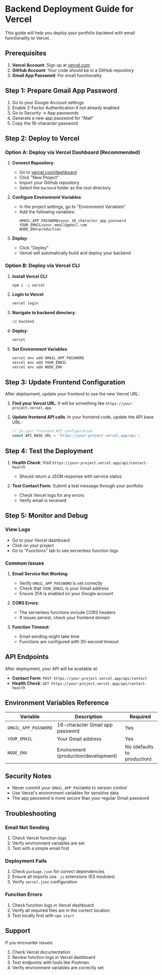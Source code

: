 # Backend Deployment Guide for Vercel

This guide will help you deploy your portfolio backend with email functionality to Vercel.

## Prerequisites

1. **Vercel Account**: Sign up at [vercel.com](https://vercel.com)
2. **GitHub Account**: Your code should be in a GitHub repository
3. **Gmail App Password**: For email functionality

## Step 1: Prepare Gmail App Password

1. Go to your Google Account settings
2. Enable 2-Factor Authentication if not already enabled
3. Go to Security → App passwords
4. Generate a new app password for "Mail"
5. Copy the 16-character password

## Step 2: Deploy to Vercel

### Option A: Deploy via Vercel Dashboard (Recommended)

1. **Connect Repository**:
   - Go to [vercel.com/dashboard](https://vercel.com/dashboard)
   - Click "New Project"
   - Import your GitHub repository
   - Select the `backend` folder as the root directory

2. **Configure Environment Variables**:
   - In the project settings, go to "Environment Variables"
   - Add the following variables:
     ```
     GMAIL_APP_PASSWORD=your_16_character_app_password
     YOUR_EMAIL=your_email@gmail.com
     NODE_ENV=production
     ```

3. **Deploy**:
   - Click "Deploy"
   - Vercel will automatically build and deploy your backend

### Option B: Deploy via Vercel CLI

1. **Install Vercel CLI**:
   ```bash
   npm i -g vercel
   ```

2. **Login to Vercel**:
   ```bash
   vercel login
   ```

3. **Navigate to backend directory**:
   ```bash
   cd backend
   ```

4. **Deploy**:
   ```bash
   vercel
   ```

5. **Set Environment Variables**:
   ```bash
   vercel env add GMAIL_APP_PASSWORD
   vercel env add YOUR_EMAIL
   vercel env add NODE_ENV
   ```

## Step 3: Update Frontend Configuration

After deployment, update your frontend to use the new Vercel URL:

1. **Find your Vercel URL**: It will be something like `https://your-project.vercel.app`

2. **Update frontend API calls**: In your frontend code, update the API base URL:
   ```javascript
   // In your frontend API configuration
   const API_BASE_URL = 'https://your-project.vercel.app/api';
   ```

## Step 4: Test the Deployment

1. **Health Check**: Visit `https://your-project.vercel.app/api/contact-health`
   - Should return a JSON response with service status

2. **Test Contact Form**: Submit a test message through your portfolio
   - Check Vercel logs for any errors
   - Verify email is received

## Step 5: Monitor and Debug

### View Logs
- Go to your Vercel dashboard
- Click on your project
- Go to "Functions" tab to see serverless function logs

### Common Issues

1. **Email Service Not Working**:
   - Verify `GMAIL_APP_PASSWORD` is set correctly
   - Check that `YOUR_EMAIL` is your Gmail address
   - Ensure 2FA is enabled on your Google account

2. **CORS Errors**:
   - The serverless functions include CORS headers
   - If issues persist, check your frontend domain

3. **Function Timeout**:
   - Email sending might take time
   - Functions are configured with 30-second timeout

## API Endpoints

After deployment, your API will be available at:

- **Contact Form**: `POST https://your-project.vercel.app/api/contact`
- **Health Check**: `GET https://your-project.vercel.app/api/contact-health`

## Environment Variables Reference

| Variable | Description | Required |
|----------|-------------|----------|
| `GMAIL_APP_PASSWORD` | 16-character Gmail app password | Yes |
| `YOUR_EMAIL` | Your Gmail address | Yes |
| `NODE_ENV` | Environment (production/development) | No (defaults to production) |

## Security Notes

- Never commit your `GMAIL_APP_PASSWORD` to version control
- Use Vercel's environment variables for sensitive data
- The app password is more secure than your regular Gmail password

## Troubleshooting

### Email Not Sending
1. Check Vercel function logs
2. Verify environment variables are set
3. Test with a simple email first

### Deployment Fails
1. Check `package.json` for correct dependencies
2. Ensure all imports use `.js` extensions (ES modules)
3. Verify `vercel.json` configuration

### Function Errors
1. Check function logs in Vercel dashboard
2. Verify all required files are in the correct location
3. Test locally first with `npm start`

## Support

If you encounter issues:
1. Check Vercel documentation
2. Review function logs in Vercel dashboard
3. Test endpoints with tools like Postman
4. Verify environment variables are correctly set 